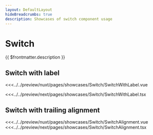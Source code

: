 ```yaml
---
layout: DefaultLayout
hideBreadcrumbs: true
description: Showcases of switch component usage
---
```

# Switch

{{ $frontmatter.description }}

## Switch with label

<Showcase showcase-name="Switch/SwitchWithLabel">

<!-- vue -->
<<<../../preview/nuxt/pages/showcases/Switch/SwitchWithLabel.vue
<!-- end vue -->
<!-- react -->
<<<../../preview/next/pages/showcases/Switch/SwitchWithLabel.tsx
<!-- end react -->

</Showcase>

## Switch with trailing alignment

<Showcase showcase-name="Switch/SwitchAlignment">
<!-- vue -->
<<<../../preview/nuxt/pages/showcases/Switch/SwitchAlignment.vue
<!-- end vue -->
<!-- react -->
<<<../../preview/next/pages/showcases/Switch/SwitchAlignment.tsx
<!-- end react -->
</Showcase>
